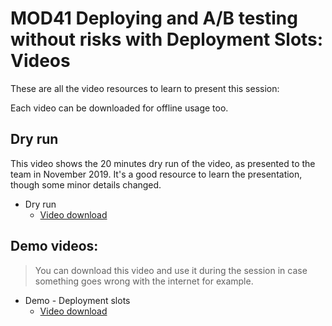 # MOD41 Deploying and A/B testing without risks with Deployment Slots: Videos

These are all the video resources to learn to present this session:

Each video can be downloaded for offline usage too.

## Dry run

This video shows the 20 minutes dry run of the video, as presented to the team in November 2019. It's a good resource to learn the presentation, though some minor details changed.

- Dry run
    - [Video download](https://globaleventcdn.blob.core.windows.net/assets/mod/mod41/MOD41-FinalRehearsal.mp4)

## Demo videos:

> You can download this video and use it during the session in case something goes wrong with the internet for example.

- Demo - Deployment slots
    - [Video download](https://globaleventcdn.blob.core.windows.net/assets/mod/mod41/MOD41%20-%20Demo.mp4)
